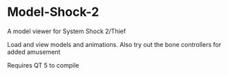 # Model-Shock-2
A model viewer for System Shock 2/Thief

Load and view models and animations.
Also try out the bone controllers for added amusement

Requires QT 5 to compile
